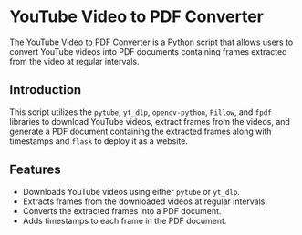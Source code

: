 # YouTube Video to PDF Converter

The YouTube Video to PDF Converter is a Python script that allows users to convert YouTube videos into PDF documents containing frames extracted from the video at regular intervals.

## Introduction

This script utilizes the `pytube`, `yt_dlp`, `opencv-python`, `Pillow`, and `fpdf` libraries to download YouTube videos, extract frames from the videos, and generate a PDF document containing the extracted frames along with timestamps and `flask` to deploy it as a website.

## Features

- Downloads YouTube videos using either `pytube` or `yt_dlp`.
- Extracts frames from the downloaded videos at regular intervals.
- Converts the extracted frames into a PDF document.
- Adds timestamps to each frame in the PDF document.
